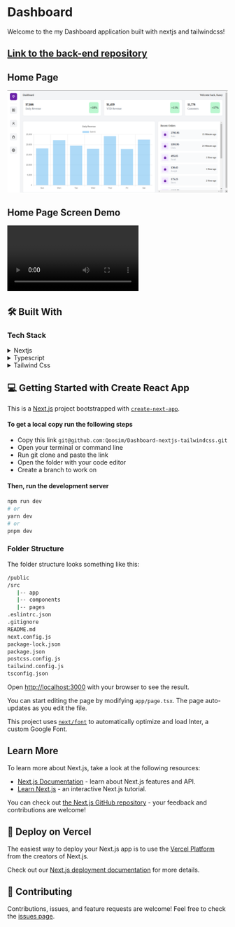 # Dashboard

Welcome to the my Dashboard application built with nextjs and tailwindcss!

## [Link to the back-end repository](https://github.com/JUUBIX1/ms-authentication-jbx)

## Home Page
![screenshot](./public/page-1.png)

## Home Page Screen Demo
![screenshot](./public/page-2.webm)

## 🛠 Built With <a name="built-with"></a>

### Tech Stack <a name="tech-stack"></a>

<details>
  <summary>Nextjs</summary>
  <ul>
    <li><a>https://nextjs.org/</a></li>
  </ul>
</details>

<details>
  <summary>Typescript</summary>
  <ul>
    <li><a>https://www.typescriptlang.org/</a></li>
  </ul>
</details>

<details>
  <summary>Tailwind Css</summary>
  <ul>
    <li><a>https://tailwindcss.com/</a></li>
  </ul>
</details>

## 💻 Getting Started with Create React App

This is a [Next.js](https://nextjs.org/) project bootstrapped with [`create-next-app`](https://github.com/vercel/next.js/tree/canary/packages/create-next-app).

#### To get a local copy run the following steps

- Copy this link `git@github.com:Qoosim/Dashboard-nextjs-tailwindcss.git`
- Open your terminal or command line
- Run git clone and paste the link
- Open the folder with your code editor
- Create a branch to work on

#### Then, run the development server

```bash
npm run dev
# or
yarn dev
# or
pnpm dev
```

### Folder Structure

The folder structure looks something like this:

```sh
/public
/src
   |-- app
   |-- components
   |-- pages
.eslintrc.json
.gitignore
README.md
next.config.js
package-lock.json
package.json
postcss.config.js
tailwind.config.js
tsconfig.json
```

Open [http://localhost:3000](http://localhost:3000) with your browser to see the result.

You can start editing the page by modifying `app/page.tsx`. The page auto-updates as you edit the file.

This project uses [`next/font`](https://nextjs.org/docs/basic-features/font-optimization) to automatically optimize and load Inter, a custom Google Font.

## Learn More

To learn more about Next.js, take a look at the following resources:

- [Next.js Documentation](https://nextjs.org/docs) - learn about Next.js features and API.
- [Learn Next.js](https://nextjs.org/learn) - an interactive Next.js tutorial.

You can check out [the Next.js GitHub repository](https://github.com/vercel/next.js/) - your feedback and contributions are welcome!

## 🚀 Deploy on Vercel

The easiest way to deploy your Next.js app is to use the [Vercel Platform](https://vercel.com/new?utm_medium=default-template&filter=next.js&utm_source=create-next-app&utm_campaign=create-next-app-readme) from the creators of Next.js.

Check out our [Next.js deployment documentation](https://nextjs.org/docs/deployment) for more details.

## 🤝 Contributing <a name="contributing"></a>

Contributions, issues, and feature requests are welcome!
Feel free to check the [issues page](https://github.com/JUUBIX1/front-end/issues).
